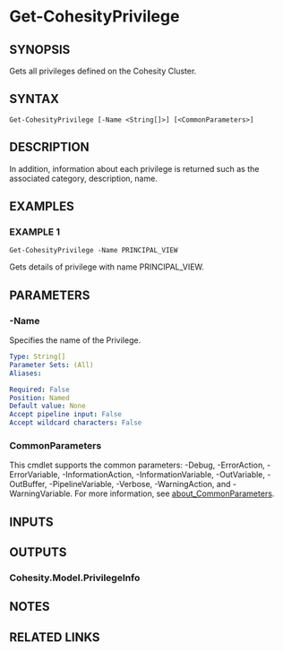 # Get-CohesityPrivilege

## SYNOPSIS
Gets all privileges defined on the Cohesity Cluster.

## SYNTAX

```
Get-CohesityPrivilege [-Name <String[]>] [<CommonParameters>]
```

## DESCRIPTION
In addition, information about each privilege is returned such as the associated category, description, name.

## EXAMPLES

### EXAMPLE 1
```
Get-CohesityPrivilege -Name PRINCIPAL_VIEW
```

Gets details of privilege with name PRINCIPAL_VIEW.

## PARAMETERS

### -Name
Specifies the name of the Privilege.

```yaml
Type: String[]
Parameter Sets: (All)
Aliases:

Required: False
Position: Named
Default value: None
Accept pipeline input: False
Accept wildcard characters: False
```

### CommonParameters
This cmdlet supports the common parameters: -Debug, -ErrorAction, -ErrorVariable, -InformationAction, -InformationVariable, -OutVariable, -OutBuffer, -PipelineVariable, -Verbose, -WarningAction, and -WarningVariable. For more information, see [about_CommonParameters](http://go.microsoft.com/fwlink/?LinkID=113216).

## INPUTS

## OUTPUTS

### Cohesity.Model.PrivilegeInfo
## NOTES

## RELATED LINKS
